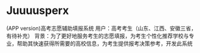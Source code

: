 # Juuuusperx
(APP version)高考志愿辅助填报系统 用户：高考考生（山东、江西、安徽三省，有待补充） 背景：为了更好地服务考生的志愿填报，为考生个性化推荐学校与专业，帮助其快速获得所需要的高校信息，为考生提供报考决策参考，开发此系统
